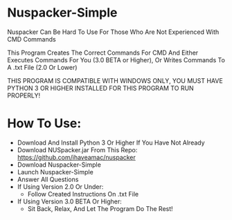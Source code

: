 # Nuspacker-Simple

Nuspacker Can Be Hard To Use For Those Who Are Not Experienced With CMD Commands

This Program Creates The Correct Commands For CMD And Either Executes Commands For You (3.0 BETA or Higher), Or Writes Commands To A .txt File (2.0 Or Lower)

THIS PROGRAM IS COMPATIBLE WITH WINDOWS ONLY, YOU MUST HAVE PYTHON 3 OR HIGHER INSTALLED FOR THIS PROGRAM TO RUN PROPERLY!


# How To Use:
- Download And Install Python 3 Or Higher If You Have Not Already
- Download NUSpacker.jar From This Repo: https://github.com/ihaveamac/nuspacker
- Download Nuspacker-Simple
- Launch Nuspacker-Simple
- Answer All Questions
- If Using Version 2.0 Or Under:
    - Follow Created Instructions On .txt File
- If Using Version 3.0 BETA Or Higher:
    - Sit Back, Relax, And Let The Program Do The Rest! 
